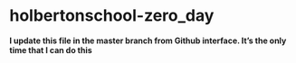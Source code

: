 # holbertonschool-zero_day
**I update this file in the master branch from Github interface. It’s the only time that I can do this**
